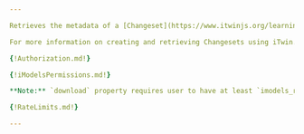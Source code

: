 ```yaml
---

Retrieves the metadata of a [Changeset](https://www.itwinjs.org/learning/glossary/#changeset).

For more information on creating and retrieving Changesets using iTwin.js see [working with Changesets](https://www.itwinjs.org/learning/imodelhub/briefcases/).

{!Authorization.md!}

{!iModelsPermissions.md!}

**Note:** `download` property requires user to have at least `imodels_read` permission. If user has only `imodels_webview` permission `download` will always be null.

{!RateLimits.md!}

---
```

